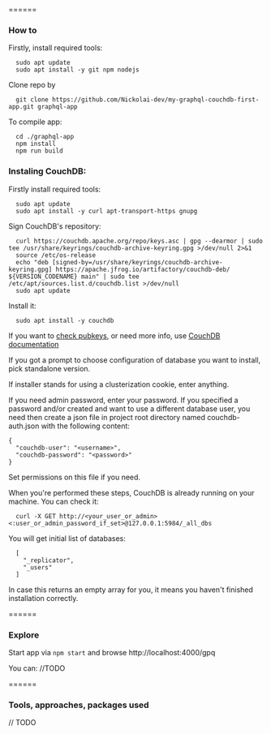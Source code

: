 ======
### How to
Firstly, install required tools:

```
  sudo apt update
  sudo apt install -y git npm nodejs
```

Clone repo by

```
  git clone https://github.com/Nickolai-dev/my-graphql-couchdb-first-app.git graphql-app
```

To compile app:

```
  cd ./graphql-app
  npm install
  npm run build
```

### Instaling CouchDB:

Firstly install required tools:

```
  sudo apt update
  sudo apt install -y curl apt-transport-https gnupg
```

Sign CouchDB's repository:

```
  curl https://couchdb.apache.org/repo/keys.asc | gpg --dearmor | sudo tee /usr/share/keyrings/couchdb-archive-keyring.gpg >/dev/null 2>&1
  source /etc/os-release
  echo "deb [signed-by=/usr/share/keyrings/couchdb-archive-keyring.gpg] https://apache.jfrog.io/artifactory/couchdb-deb/ ${VERSION_CODENAME} main" | sudo tee /etc/apt/sources.list.d/couchdb.list >/dev/null
  sudo apt update
```

Install it:

```
  sudo apt install -y couchdb
```


If you want to [check pubkeys](https://docs.couchdb.org/en/stable/install/unix.html#gpg-keys-used-for-signing-the-couchdb-repositories),
or need more info, use [CouchDB documentation](https://docs.couchdb.org/en/stable/install/unix.html)


If you got a prompt to choose configuration of database you want to install, pick standalone version.

If installer stands for using a clusterization cookie, enter anything.

If you need admin password, enter your password.
If you specified a password and/or created and want to use a different database user,
you need then create a json file in project root directory named couchdb-auth.json with the following content:
```
{
  "couchdb-user": "<username>",
  "couchdb-password": "<password>"
}
```
Set permissions on this file if you need.


When you're performed these steps, CouchDB is already running on your machine. You can check it:
```
  curl -X GET http://<your_user_or_admin><:user_or_admin_password_if_set>@127.0.0.1:5984/_all_dbs
```
You will get initial list of databases:
```
  [
    "_replicator",
    "_users"
  ]
```
In case this returns an empty array for you, it means you haven't finished installation correctly. 

======
### Explore

Start app via `npm start` and browse http://localhost:4000/gpq

You can: //TODO

======
### Tools, approaches, packages used
// TODO
